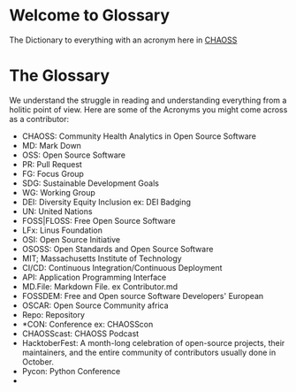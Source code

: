 # Welcome to Glossary 
The Dictionary to everything with an acronym here in [CHAOSS](https://chaoss.community/) 

# The Glossary
We understand the struggle in reading and understanding everything from a holitic point of view. Here are some of the Acronyms you might come across as a contributor: 

- CHAOSS: Community Health Analytics in Open Source Software
- MD: Mark Down 
- OSS: Open Source Software 
- PR: Pull Request 
- FG: Focus Group 
- SDG: Sustainable Development Goals 
- WG: Working Group 
- DEI: Diversity Equity Inclusion ex: DEI Badging
- UN: United Nations 
- FOSS|FLOSS: Free Open Source Software 
- LFx: Linus Foundation
- OSI: Open Source Initiative 
- OSOSS: Open Standards and Open Source Software
- MIT; Massachusetts Institute of Technology
- CI/CD: Continuous Integration/Continuous Deployment
- API: Application Programming Interface
- MD.File: Markdown File. ex Contributor.md
- FOSSDEM: Free and Open source Software Developers' European
- OSCAR: Open Source Community africa
- Repo: Repository
- *CON: Conference ex: CHAOSScon
- CHAOSScast: CHAOSS Podcast 
- HacktoberFest: A month-long celebration of open-source projects, their maintainers, and the entire community of contributors usually done in October. 
- Pycon: Python Conference 
- 
 
